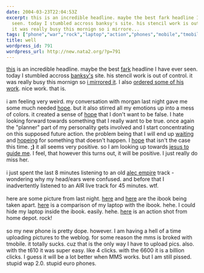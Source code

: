```yaml
---
date: 2004-03-23T22:04:53Z
excerpt: this is an incredible headline. maybe the best fark headline I have ever
  seen. today I stumbled accross banksy's site. his stencil work is out of control.
  it was really busy this mornign so i mirrore...
tags: ["phone","war","rock","laptop","action","phones","mobile","tmobile","nokia"]
title: well
wordpress_id: 791
wordpress_url: http://new.nata2.org/?p=791
---
```


<a href="http://forums.fark.com/cgi/fark/comments.pl?IDLink=884042">this</a> is an incredible headline. maybe the best <a href="http://www.fark.com">fark</a> headline I have ever seen. today I stumbled accross <a href="http://www.banksy.co.uk/">banksy's</a> site. his stencil work is out of control. it was really busy this mornign so <a href="http://dopeman.org/mirrors/www.banksy.co.uk">i mirrored it</a>. I also <a href="http://www.picturesofwalls.com/banksy">ordered some of his work</a>. nice work. that is. <br/><br/>i am feeling very weird. my conversation with morgan last night gave me some much needed <a href="http://www.ambernet.kiev.ua/~dolinsky/anton/hope.jpg">hope</a>. but it also stirred all my emotions up into a mess of colors. it created a sense of <a href="http://www.sanctuaryproductions.bigstep.com/hope.jpg">hope</a> that I don't want to be false. I hate looking forward towards something that I really want to be true. once again the "planner" part of my personality gets involved and I start concentrating on this supposed future action. the problem being that I will end up  <a href="http://www.secretarmies.com/images/waiting.jpg">waiting</a> and <a href="http://www.rpi.edu/~nanr/nanr1.GIF">hopeing</a> for something that doesn't happen. I <a href="http://leitl.org/sylvia/hope.jpg">hope</a> that isn't the case  this time. <b>;)</b> it all seems very positive. so I am looking up towards <a href="http://www.cyberhymnal.org/img/h/a/harkness_r.jpg">jesus to guide me</a>. I feel, that however this turns out, it will be positive. I just really do miss her. <br/><br/>i just spent the last 8 minutes listening to an old <a href="http://www.digitalhardcore.com/news.asp">alec empire</a> track - wondering why my head/ears were confused. and before that I inadvertently listened to an AIR live track for 45 minutes. wtf. <br/><br/>here are some picture from last night. <a href="http://nata2.info/?path=pictures%2Fmisc%2Fphone_camera%2Fnokia_6600&img=Img%28056%29.jpg">here</a> and <a href="http://nata2.info/?path=pictures%2Fmisc%2Fphone_camera%2Fnokia_6600&img=Img%28057%29.jpg">here</a> are the ibook being taken apart. <a href="http://nata2.info/?path=pictures%2Fmisc%2Fphone_camera%2Fnokia_6600&img=Img%28055%29.jpg">here</a> is a comparison of my laptop with the ibook. hehe. I could hide my laptop inside the ibook. easily. hehe. <a href="http://nata2.info/?path=pictures%2Fmisc%2Fphone_camera%2Fnokia_6600&img=Img%28060%29.jpg">here</a> is an action shot from home depot. rock!<br/><br/>so my new phone is pretty dope. however. I am having a hell of a time uploading pictures to the weblog. for some reason the mms is broked with tmobile. it totally sucks. cuz that is the only way I have to upload  pics. also. with the t610 it was super easy. like 4 clicks. with the  6600 it is a billion clicks. I guess it will be a lot better when MMS works. but I am still pissed. stupid wap 2.0. stupid euro phones. 
